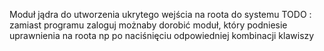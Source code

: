 Moduł jądra do utworzenia ukrytego wejścia na roota do systemu
TODO :
	zamiast programu zaloguj możnaby dorobić moduł, który podniesie uprawnienia na roota
	np po naciśnięciu odpowiedniej kombinacji klawiszy
